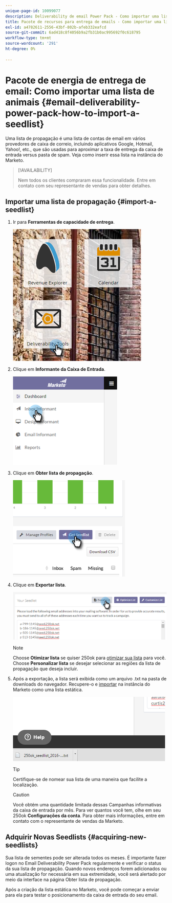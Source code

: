 ```yaml
---
unique-page-id: 10099077
description: Deliverability de email Power Pack - Como importar uma lista de propagação - Documentos do Marketo - Documentação do produto
title: Pacote de recursos para entrega de emails - Como importar uma lista de propagação
exl-id: a4782611-2556-43bf-802b-afeb332eafcd
source-git-commit: 6ad418c8f4056b9a2fb31b0ac995692f0c618795
workflow-type: tm+mt
source-wordcount: '291'
ht-degree: 0%

---
```


# Pacote de energia de entrega de email: Como importar uma lista de animais {#email-deliverability-power-pack-how-to-import-a-seedlist}

Uma lista de propagação é uma lista de contas de email em vários provedores de caixa de correio, incluindo aplicativos Google, Hotmail, Yahoo!, etc., que são usadas para aproximar a taxa de entrega da caixa de entrada versus pasta de spam. Veja como inserir essa lista na instância do Marketo.

>[!AVAILABILITY]
>
>Nem todos os clientes compraram essa funcionalidade. Entre em contato com seu representante de vendas para obter detalhes.

## Importar uma lista de propagação {#import-a-seedlist}

1. Ir para **Ferramentas de capacidade de entrega**.

   ![](assets/one-1.png)

1. Clique em **Informante da Caixa de Entrada**.

   ![](assets/two-1.png)

1. Clique em **Obter lista de propagação**.

   ![](assets/three-1.png)

1. Clique em **Exportar lista**.

   ![](assets/four.png)

   >[!NOTE]
   >
   >Choose **Otimizar lista** se quiser 250ok para [otimizar sua lista](https://help.returnpath.com/hc/en-us/articles/360046746451-What-is-250ok-s-seedlist-optimizer-and-why-should-I-use-it-) para você. Choose **Personalizar lista** se desejar selecionar as regiões da lista de propagação que deseja incluir.

1. Após a exportação, a lista será exibida como um arquivo .txt na pasta de downloads do navegador. Recupere-o e [importar](/help/marketo/getting-started/quick-wins/import-a-list-of-people.md) na instância do Marketo como uma lista estática.

   ![](assets/five.png)

   >[!TIP]
   >
   >Certifique-se de nomear sua lista de uma maneira que facilite a localização.

   >[!CAUTION]
   >
   >Você obtém uma quantidade limitada dessas Campanhas informativas da caixa de entrada por mês. Para ver quantos você tem, olhe em seu 250ok **Configurações da conta**. Para obter mais informações, entre em contato com o representante de vendas da Marketo.

## Adquirir Novas Seedlists {#acquiring-new-seedlists}

Sua lista de sementes pode ser alterada todos os meses. É importante fazer logon no Email Deliverability Power Pack regularmente e verificar o status da sua lista de propagação. Quando novos endereços forem adicionados ou uma atualização for necessária em sua extremidade, você será alertado por meio da interface na página Obter lista de propagação.

Após a criação da lista estática no Marketo, você pode começar a enviar para ela para testar o posicionamento da caixa de entrada do seu email.
